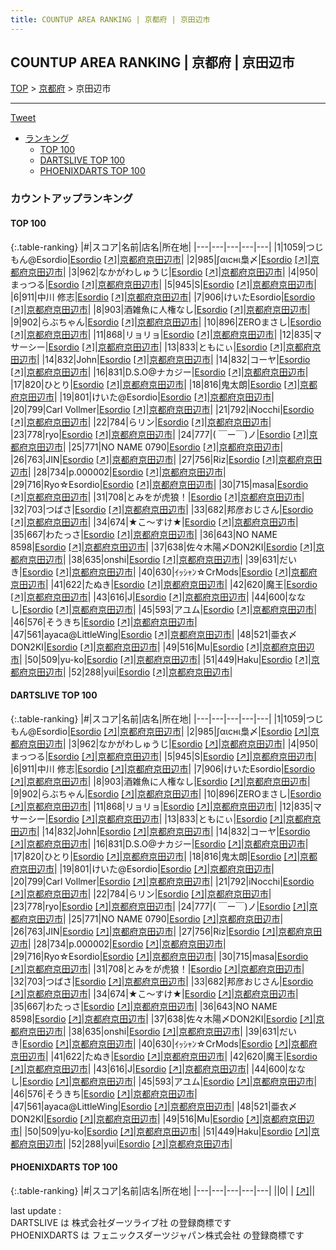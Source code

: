 ```yaml
---
title: COUNTUP AREA RANKING | 京都府 | 京田辺市
---
```

## COUNTUP AREA RANKING | 京都府 | 京田辺市

[TOP](/darts/rank/) > [京都府](/darts/rank/京都府/) > 京田辺市

___

<a href="https://twitter.com/share?ref_src=twsrc%5Etfw" data-text="COUNTUP AREA RANKING | 京都府京田辺市" class="twitter-share-button" data-hashtags="DARTSLIVE,PHOENIXDARTS,darts,ダーツ" data-show-count="false">Tweet</a>

* [ランキング](#カウントアップランキング)
    * [TOP 100](#top-100)
    * [DARTSLIVE TOP 100](#dartslive-top-100)
    * [PHOENIXDARTS TOP 100](#phoenixdarts-top-100)

### カウントアップランキング

#### TOP 100



{:.table-ranking}
|#|スコア|名前|店名|所在地|
|---|---|---|---|---|
|1|1059|<span class="rank-name-dl">つじもん@Esordio</span>|<a href="/darts/rank/shops/22d87ec6c621e9690d9b047a20a7ba1e.html">Esordio</a> <a href="https://search.dartslive.com/jp/shop/22d87ec6c621e9690d9b047a20a7ba1e">[↗]</a>|<a href="/darts/rank/京都府/京田辺市">京都府京田辺市</a>|
|2|985|<span class="rank-name-dl">∫αιснι梟〆</span>|<a href="/darts/rank/shops/22d87ec6c621e9690d9b047a20a7ba1e.html">Esordio</a> <a href="https://search.dartslive.com/jp/shop/22d87ec6c621e9690d9b047a20a7ba1e">[↗]</a>|<a href="/darts/rank/京都府/京田辺市">京都府京田辺市</a>|
|3|962|<span class="rank-name-dl">なかがわしゅうじ</span>|<a href="/darts/rank/shops/22d87ec6c621e9690d9b047a20a7ba1e.html">Esordio</a> <a href="https://search.dartslive.com/jp/shop/22d87ec6c621e9690d9b047a20a7ba1e">[↗]</a>|<a href="/darts/rank/京都府/京田辺市">京都府京田辺市</a>|
|4|950|<span class="rank-name-dl">まっつる</span>|<a href="/darts/rank/shops/22d87ec6c621e9690d9b047a20a7ba1e.html">Esordio</a> <a href="https://search.dartslive.com/jp/shop/22d87ec6c621e9690d9b047a20a7ba1e">[↗]</a>|<a href="/darts/rank/京都府/京田辺市">京都府京田辺市</a>|
|5|945|<span class="rank-name-dl">S</span>|<a href="/darts/rank/shops/22d87ec6c621e9690d9b047a20a7ba1e.html">Esordio</a> <a href="https://search.dartslive.com/jp/shop/22d87ec6c621e9690d9b047a20a7ba1e">[↗]</a>|<a href="/darts/rank/京都府/京田辺市">京都府京田辺市</a>|
|6|911|<span class="rank-name-dl">中川 修志</span>|<a href="/darts/rank/shops/22d87ec6c621e9690d9b047a20a7ba1e.html">Esordio</a> <a href="https://search.dartslive.com/jp/shop/22d87ec6c621e9690d9b047a20a7ba1e">[↗]</a>|<a href="/darts/rank/京都府/京田辺市">京都府京田辺市</a>|
|7|906|<span class="rank-name-dl">けいたEsordio</span>|<a href="/darts/rank/shops/22d87ec6c621e9690d9b047a20a7ba1e.html">Esordio</a> <a href="https://search.dartslive.com/jp/shop/22d87ec6c621e9690d9b047a20a7ba1e">[↗]</a>|<a href="/darts/rank/京都府/京田辺市">京都府京田辺市</a>|
|8|903|<span class="rank-name-dl">酒雑魚に人権なし</span>|<a href="/darts/rank/shops/22d87ec6c621e9690d9b047a20a7ba1e.html">Esordio</a> <a href="https://search.dartslive.com/jp/shop/22d87ec6c621e9690d9b047a20a7ba1e">[↗]</a>|<a href="/darts/rank/京都府/京田辺市">京都府京田辺市</a>|
|9|902|<span class="rank-name-dl">らぶちゃん</span>|<a href="/darts/rank/shops/22d87ec6c621e9690d9b047a20a7ba1e.html">Esordio</a> <a href="https://search.dartslive.com/jp/shop/22d87ec6c621e9690d9b047a20a7ba1e">[↗]</a>|<a href="/darts/rank/京都府/京田辺市">京都府京田辺市</a>|
|10|896|<span class="rank-name-dl">ZEROまさし</span>|<a href="/darts/rank/shops/22d87ec6c621e9690d9b047a20a7ba1e.html">Esordio</a> <a href="https://search.dartslive.com/jp/shop/22d87ec6c621e9690d9b047a20a7ba1e">[↗]</a>|<a href="/darts/rank/京都府/京田辺市">京都府京田辺市</a>|
|11|868|<span class="rank-name-dl">リョリョ</span>|<a href="/darts/rank/shops/22d87ec6c621e9690d9b047a20a7ba1e.html">Esordio</a> <a href="https://search.dartslive.com/jp/shop/22d87ec6c621e9690d9b047a20a7ba1e">[↗]</a>|<a href="/darts/rank/京都府/京田辺市">京都府京田辺市</a>|
|12|835|<span class="rank-name-dl">マサーシー</span>|<a href="/darts/rank/shops/22d87ec6c621e9690d9b047a20a7ba1e.html">Esordio</a> <a href="https://search.dartslive.com/jp/shop/22d87ec6c621e9690d9b047a20a7ba1e">[↗]</a>|<a href="/darts/rank/京都府/京田辺市">京都府京田辺市</a>|
|13|833|<span class="rank-name-dl">ともにぃ</span>|<a href="/darts/rank/shops/22d87ec6c621e9690d9b047a20a7ba1e.html">Esordio</a> <a href="https://search.dartslive.com/jp/shop/22d87ec6c621e9690d9b047a20a7ba1e">[↗]</a>|<a href="/darts/rank/京都府/京田辺市">京都府京田辺市</a>|
|14|832|<span class="rank-name-dl">John</span>|<a href="/darts/rank/shops/22d87ec6c621e9690d9b047a20a7ba1e.html">Esordio</a> <a href="https://search.dartslive.com/jp/shop/22d87ec6c621e9690d9b047a20a7ba1e">[↗]</a>|<a href="/darts/rank/京都府/京田辺市">京都府京田辺市</a>|
|14|832|<span class="rank-name-dl">コーヤ</span>|<a href="/darts/rank/shops/22d87ec6c621e9690d9b047a20a7ba1e.html">Esordio</a> <a href="https://search.dartslive.com/jp/shop/22d87ec6c621e9690d9b047a20a7ba1e">[↗]</a>|<a href="/darts/rank/京都府/京田辺市">京都府京田辺市</a>|
|16|831|<span class="rank-name-dl">D.S.O@ナカジー</span>|<a href="/darts/rank/shops/22d87ec6c621e9690d9b047a20a7ba1e.html">Esordio</a> <a href="https://search.dartslive.com/jp/shop/22d87ec6c621e9690d9b047a20a7ba1e">[↗]</a>|<a href="/darts/rank/京都府/京田辺市">京都府京田辺市</a>|
|17|820|<span class="rank-name-dl">ひとり</span>|<a href="/darts/rank/shops/22d87ec6c621e9690d9b047a20a7ba1e.html">Esordio</a> <a href="https://search.dartslive.com/jp/shop/22d87ec6c621e9690d9b047a20a7ba1e">[↗]</a>|<a href="/darts/rank/京都府/京田辺市">京都府京田辺市</a>|
|18|816|<span class="rank-name-dl">鬼太朗</span>|<a href="/darts/rank/shops/22d87ec6c621e9690d9b047a20a7ba1e.html">Esordio</a> <a href="https://search.dartslive.com/jp/shop/22d87ec6c621e9690d9b047a20a7ba1e">[↗]</a>|<a href="/darts/rank/京都府/京田辺市">京都府京田辺市</a>|
|19|801|<span class="rank-name-dl">けいた@Esordio</span>|<a href="/darts/rank/shops/22d87ec6c621e9690d9b047a20a7ba1e.html">Esordio</a> <a href="https://search.dartslive.com/jp/shop/22d87ec6c621e9690d9b047a20a7ba1e">[↗]</a>|<a href="/darts/rank/京都府/京田辺市">京都府京田辺市</a>|
|20|799|<span class="rank-name-dl">Carl Vollmer</span>|<a href="/darts/rank/shops/22d87ec6c621e9690d9b047a20a7ba1e.html">Esordio</a> <a href="https://search.dartslive.com/jp/shop/22d87ec6c621e9690d9b047a20a7ba1e">[↗]</a>|<a href="/darts/rank/京都府/京田辺市">京都府京田辺市</a>|
|21|792|<span class="rank-name-dl">iNocchi</span>|<a href="/darts/rank/shops/22d87ec6c621e9690d9b047a20a7ba1e.html">Esordio</a> <a href="https://search.dartslive.com/jp/shop/22d87ec6c621e9690d9b047a20a7ba1e">[↗]</a>|<a href="/darts/rank/京都府/京田辺市">京都府京田辺市</a>|
|22|784|<span class="rank-name-dl">らリン</span>|<a href="/darts/rank/shops/22d87ec6c621e9690d9b047a20a7ba1e.html">Esordio</a> <a href="https://search.dartslive.com/jp/shop/22d87ec6c621e9690d9b047a20a7ba1e">[↗]</a>|<a href="/darts/rank/京都府/京田辺市">京都府京田辺市</a>|
|23|778|<span class="rank-name-dl">ryo</span>|<a href="/darts/rank/shops/22d87ec6c621e9690d9b047a20a7ba1e.html">Esordio</a> <a href="https://search.dartslive.com/jp/shop/22d87ec6c621e9690d9b047a20a7ba1e">[↗]</a>|<a href="/darts/rank/京都府/京田辺市">京都府京田辺市</a>|
|24|777|<span class="rank-name-dl">( ￣ー￣)ノ</span>|<a href="/darts/rank/shops/22d87ec6c621e9690d9b047a20a7ba1e.html">Esordio</a> <a href="https://search.dartslive.com/jp/shop/22d87ec6c621e9690d9b047a20a7ba1e">[↗]</a>|<a href="/darts/rank/京都府/京田辺市">京都府京田辺市</a>|
|25|771|<span class="rank-name-dl">NO NAME 0790</span>|<a href="/darts/rank/shops/22d87ec6c621e9690d9b047a20a7ba1e.html">Esordio</a> <a href="https://search.dartslive.com/jp/shop/22d87ec6c621e9690d9b047a20a7ba1e">[↗]</a>|<a href="/darts/rank/京都府/京田辺市">京都府京田辺市</a>|
|26|763|<span class="rank-name-dl">JIN</span>|<a href="/darts/rank/shops/22d87ec6c621e9690d9b047a20a7ba1e.html">Esordio</a> <a href="https://search.dartslive.com/jp/shop/22d87ec6c621e9690d9b047a20a7ba1e">[↗]</a>|<a href="/darts/rank/京都府/京田辺市">京都府京田辺市</a>|
|27|756|<span class="rank-name-dl">Riz</span>|<a href="/darts/rank/shops/22d87ec6c621e9690d9b047a20a7ba1e.html">Esordio</a> <a href="https://search.dartslive.com/jp/shop/22d87ec6c621e9690d9b047a20a7ba1e">[↗]</a>|<a href="/darts/rank/京都府/京田辺市">京都府京田辺市</a>|
|28|734|<span class="rank-name-dl">p.000002</span>|<a href="/darts/rank/shops/22d87ec6c621e9690d9b047a20a7ba1e.html">Esordio</a> <a href="https://search.dartslive.com/jp/shop/22d87ec6c621e9690d9b047a20a7ba1e">[↗]</a>|<a href="/darts/rank/京都府/京田辺市">京都府京田辺市</a>|
|29|716|<span class="rank-name-dl">Ryo☆Esordio</span>|<a href="/darts/rank/shops/22d87ec6c621e9690d9b047a20a7ba1e.html">Esordio</a> <a href="https://search.dartslive.com/jp/shop/22d87ec6c621e9690d9b047a20a7ba1e">[↗]</a>|<a href="/darts/rank/京都府/京田辺市">京都府京田辺市</a>|
|30|715|<span class="rank-name-dl">masa</span>|<a href="/darts/rank/shops/22d87ec6c621e9690d9b047a20a7ba1e.html">Esordio</a> <a href="https://search.dartslive.com/jp/shop/22d87ec6c621e9690d9b047a20a7ba1e">[↗]</a>|<a href="/darts/rank/京都府/京田辺市">京都府京田辺市</a>|
|31|708|<span class="rank-name-dl">とみをが虎狼！</span>|<a href="/darts/rank/shops/22d87ec6c621e9690d9b047a20a7ba1e.html">Esordio</a> <a href="https://search.dartslive.com/jp/shop/22d87ec6c621e9690d9b047a20a7ba1e">[↗]</a>|<a href="/darts/rank/京都府/京田辺市">京都府京田辺市</a>|
|32|703|<span class="rank-name-dl">つばさ</span>|<a href="/darts/rank/shops/22d87ec6c621e9690d9b047a20a7ba1e.html">Esordio</a> <a href="https://search.dartslive.com/jp/shop/22d87ec6c621e9690d9b047a20a7ba1e">[↗]</a>|<a href="/darts/rank/京都府/京田辺市">京都府京田辺市</a>|
|33|682|<span class="rank-name-dl">邦彦おじさん</span>|<a href="/darts/rank/shops/22d87ec6c621e9690d9b047a20a7ba1e.html">Esordio</a> <a href="https://search.dartslive.com/jp/shop/22d87ec6c621e9690d9b047a20a7ba1e">[↗]</a>|<a href="/darts/rank/京都府/京田辺市">京都府京田辺市</a>|
|34|674|<span class="rank-name-dl">★こ～すけ★</span>|<a href="/darts/rank/shops/22d87ec6c621e9690d9b047a20a7ba1e.html">Esordio</a> <a href="https://search.dartslive.com/jp/shop/22d87ec6c621e9690d9b047a20a7ba1e">[↗]</a>|<a href="/darts/rank/京都府/京田辺市">京都府京田辺市</a>|
|35|667|<span class="rank-name-dl">わたっさ</span>|<a href="/darts/rank/shops/22d87ec6c621e9690d9b047a20a7ba1e.html">Esordio</a> <a href="https://search.dartslive.com/jp/shop/22d87ec6c621e9690d9b047a20a7ba1e">[↗]</a>|<a href="/darts/rank/京都府/京田辺市">京都府京田辺市</a>|
|36|643|<span class="rank-name-dl">NO NAME 8598</span>|<a href="/darts/rank/shops/22d87ec6c621e9690d9b047a20a7ba1e.html">Esordio</a> <a href="https://search.dartslive.com/jp/shop/22d87ec6c621e9690d9b047a20a7ba1e">[↗]</a>|<a href="/darts/rank/京都府/京田辺市">京都府京田辺市</a>|
|37|638|<span class="rank-name-dl">佐々木陽〆DON2KI</span>|<a href="/darts/rank/shops/22d87ec6c621e9690d9b047a20a7ba1e.html">Esordio</a> <a href="https://search.dartslive.com/jp/shop/22d87ec6c621e9690d9b047a20a7ba1e">[↗]</a>|<a href="/darts/rank/京都府/京田辺市">京都府京田辺市</a>|
|38|635|<span class="rank-name-dl">onshi</span>|<a href="/darts/rank/shops/22d87ec6c621e9690d9b047a20a7ba1e.html">Esordio</a> <a href="https://search.dartslive.com/jp/shop/22d87ec6c621e9690d9b047a20a7ba1e">[↗]</a>|<a href="/darts/rank/京都府/京田辺市">京都府京田辺市</a>|
|39|631|<span class="rank-name-dl">だいき</span>|<a href="/darts/rank/shops/22d87ec6c621e9690d9b047a20a7ba1e.html">Esordio</a> <a href="https://search.dartslive.com/jp/shop/22d87ec6c621e9690d9b047a20a7ba1e">[↗]</a>|<a href="/darts/rank/京都府/京田辺市">京都府京田辺市</a>|
|40|630|<span class="rank-name-dl">ｲｯｼｬﾝ☆CrMods</span>|<a href="/darts/rank/shops/22d87ec6c621e9690d9b047a20a7ba1e.html">Esordio</a> <a href="https://search.dartslive.com/jp/shop/22d87ec6c621e9690d9b047a20a7ba1e">[↗]</a>|<a href="/darts/rank/京都府/京田辺市">京都府京田辺市</a>|
|41|622|<span class="rank-name-dl">たぬき</span>|<a href="/darts/rank/shops/22d87ec6c621e9690d9b047a20a7ba1e.html">Esordio</a> <a href="https://search.dartslive.com/jp/shop/22d87ec6c621e9690d9b047a20a7ba1e">[↗]</a>|<a href="/darts/rank/京都府/京田辺市">京都府京田辺市</a>|
|42|620|<span class="rank-name-dl">魔王</span>|<a href="/darts/rank/shops/22d87ec6c621e9690d9b047a20a7ba1e.html">Esordio</a> <a href="https://search.dartslive.com/jp/shop/22d87ec6c621e9690d9b047a20a7ba1e">[↗]</a>|<a href="/darts/rank/京都府/京田辺市">京都府京田辺市</a>|
|43|616|<span class="rank-name-dl">J</span>|<a href="/darts/rank/shops/22d87ec6c621e9690d9b047a20a7ba1e.html">Esordio</a> <a href="https://search.dartslive.com/jp/shop/22d87ec6c621e9690d9b047a20a7ba1e">[↗]</a>|<a href="/darts/rank/京都府/京田辺市">京都府京田辺市</a>|
|44|600|<span class="rank-name-dl">ななし</span>|<a href="/darts/rank/shops/22d87ec6c621e9690d9b047a20a7ba1e.html">Esordio</a> <a href="https://search.dartslive.com/jp/shop/22d87ec6c621e9690d9b047a20a7ba1e">[↗]</a>|<a href="/darts/rank/京都府/京田辺市">京都府京田辺市</a>|
|45|593|<span class="rank-name-dl">アユム</span>|<a href="/darts/rank/shops/22d87ec6c621e9690d9b047a20a7ba1e.html">Esordio</a> <a href="https://search.dartslive.com/jp/shop/22d87ec6c621e9690d9b047a20a7ba1e">[↗]</a>|<a href="/darts/rank/京都府/京田辺市">京都府京田辺市</a>|
|46|576|<span class="rank-name-dl">そうきち</span>|<a href="/darts/rank/shops/22d87ec6c621e9690d9b047a20a7ba1e.html">Esordio</a> <a href="https://search.dartslive.com/jp/shop/22d87ec6c621e9690d9b047a20a7ba1e">[↗]</a>|<a href="/darts/rank/京都府/京田辺市">京都府京田辺市</a>|
|47|561|<span class="rank-name-dl">ayaca@LittleWing</span>|<a href="/darts/rank/shops/22d87ec6c621e9690d9b047a20a7ba1e.html">Esordio</a> <a href="https://search.dartslive.com/jp/shop/22d87ec6c621e9690d9b047a20a7ba1e">[↗]</a>|<a href="/darts/rank/京都府/京田辺市">京都府京田辺市</a>|
|48|521|<span class="rank-name-dl">亜衣〆DON2KI</span>|<a href="/darts/rank/shops/22d87ec6c621e9690d9b047a20a7ba1e.html">Esordio</a> <a href="https://search.dartslive.com/jp/shop/22d87ec6c621e9690d9b047a20a7ba1e">[↗]</a>|<a href="/darts/rank/京都府/京田辺市">京都府京田辺市</a>|
|49|516|<span class="rank-name-dl">Mu</span>|<a href="/darts/rank/shops/22d87ec6c621e9690d9b047a20a7ba1e.html">Esordio</a> <a href="https://search.dartslive.com/jp/shop/22d87ec6c621e9690d9b047a20a7ba1e">[↗]</a>|<a href="/darts/rank/京都府/京田辺市">京都府京田辺市</a>|
|50|509|<span class="rank-name-dl">yu-ko</span>|<a href="/darts/rank/shops/22d87ec6c621e9690d9b047a20a7ba1e.html">Esordio</a> <a href="https://search.dartslive.com/jp/shop/22d87ec6c621e9690d9b047a20a7ba1e">[↗]</a>|<a href="/darts/rank/京都府/京田辺市">京都府京田辺市</a>|
|51|449|<span class="rank-name-dl">Haku</span>|<a href="/darts/rank/shops/22d87ec6c621e9690d9b047a20a7ba1e.html">Esordio</a> <a href="https://search.dartslive.com/jp/shop/22d87ec6c621e9690d9b047a20a7ba1e">[↗]</a>|<a href="/darts/rank/京都府/京田辺市">京都府京田辺市</a>|
|52|288|<span class="rank-name-dl">yui</span>|<a href="/darts/rank/shops/22d87ec6c621e9690d9b047a20a7ba1e.html">Esordio</a> <a href="https://search.dartslive.com/jp/shop/22d87ec6c621e9690d9b047a20a7ba1e">[↗]</a>|<a href="/darts/rank/京都府/京田辺市">京都府京田辺市</a>|


#### DARTSLIVE TOP 100



{:.table-ranking}
|#|スコア|名前|店名|所在地|
|---|---|---|---|---|
|1|1059|<span class="rank-name-dl">つじもん@Esordio</span>|<a href="/darts/rank/shops/22d87ec6c621e9690d9b047a20a7ba1e.html">Esordio</a> <a href="https://search.dartslive.com/jp/shop/22d87ec6c621e9690d9b047a20a7ba1e">[↗]</a>|<a href="/darts/rank/京都府/京田辺市">京都府京田辺市</a>|
|2|985|<span class="rank-name-dl">∫αιснι梟〆</span>|<a href="/darts/rank/shops/22d87ec6c621e9690d9b047a20a7ba1e.html">Esordio</a> <a href="https://search.dartslive.com/jp/shop/22d87ec6c621e9690d9b047a20a7ba1e">[↗]</a>|<a href="/darts/rank/京都府/京田辺市">京都府京田辺市</a>|
|3|962|<span class="rank-name-dl">なかがわしゅうじ</span>|<a href="/darts/rank/shops/22d87ec6c621e9690d9b047a20a7ba1e.html">Esordio</a> <a href="https://search.dartslive.com/jp/shop/22d87ec6c621e9690d9b047a20a7ba1e">[↗]</a>|<a href="/darts/rank/京都府/京田辺市">京都府京田辺市</a>|
|4|950|<span class="rank-name-dl">まっつる</span>|<a href="/darts/rank/shops/22d87ec6c621e9690d9b047a20a7ba1e.html">Esordio</a> <a href="https://search.dartslive.com/jp/shop/22d87ec6c621e9690d9b047a20a7ba1e">[↗]</a>|<a href="/darts/rank/京都府/京田辺市">京都府京田辺市</a>|
|5|945|<span class="rank-name-dl">S</span>|<a href="/darts/rank/shops/22d87ec6c621e9690d9b047a20a7ba1e.html">Esordio</a> <a href="https://search.dartslive.com/jp/shop/22d87ec6c621e9690d9b047a20a7ba1e">[↗]</a>|<a href="/darts/rank/京都府/京田辺市">京都府京田辺市</a>|
|6|911|<span class="rank-name-dl">中川 修志</span>|<a href="/darts/rank/shops/22d87ec6c621e9690d9b047a20a7ba1e.html">Esordio</a> <a href="https://search.dartslive.com/jp/shop/22d87ec6c621e9690d9b047a20a7ba1e">[↗]</a>|<a href="/darts/rank/京都府/京田辺市">京都府京田辺市</a>|
|7|906|<span class="rank-name-dl">けいたEsordio</span>|<a href="/darts/rank/shops/22d87ec6c621e9690d9b047a20a7ba1e.html">Esordio</a> <a href="https://search.dartslive.com/jp/shop/22d87ec6c621e9690d9b047a20a7ba1e">[↗]</a>|<a href="/darts/rank/京都府/京田辺市">京都府京田辺市</a>|
|8|903|<span class="rank-name-dl">酒雑魚に人権なし</span>|<a href="/darts/rank/shops/22d87ec6c621e9690d9b047a20a7ba1e.html">Esordio</a> <a href="https://search.dartslive.com/jp/shop/22d87ec6c621e9690d9b047a20a7ba1e">[↗]</a>|<a href="/darts/rank/京都府/京田辺市">京都府京田辺市</a>|
|9|902|<span class="rank-name-dl">らぶちゃん</span>|<a href="/darts/rank/shops/22d87ec6c621e9690d9b047a20a7ba1e.html">Esordio</a> <a href="https://search.dartslive.com/jp/shop/22d87ec6c621e9690d9b047a20a7ba1e">[↗]</a>|<a href="/darts/rank/京都府/京田辺市">京都府京田辺市</a>|
|10|896|<span class="rank-name-dl">ZEROまさし</span>|<a href="/darts/rank/shops/22d87ec6c621e9690d9b047a20a7ba1e.html">Esordio</a> <a href="https://search.dartslive.com/jp/shop/22d87ec6c621e9690d9b047a20a7ba1e">[↗]</a>|<a href="/darts/rank/京都府/京田辺市">京都府京田辺市</a>|
|11|868|<span class="rank-name-dl">リョリョ</span>|<a href="/darts/rank/shops/22d87ec6c621e9690d9b047a20a7ba1e.html">Esordio</a> <a href="https://search.dartslive.com/jp/shop/22d87ec6c621e9690d9b047a20a7ba1e">[↗]</a>|<a href="/darts/rank/京都府/京田辺市">京都府京田辺市</a>|
|12|835|<span class="rank-name-dl">マサーシー</span>|<a href="/darts/rank/shops/22d87ec6c621e9690d9b047a20a7ba1e.html">Esordio</a> <a href="https://search.dartslive.com/jp/shop/22d87ec6c621e9690d9b047a20a7ba1e">[↗]</a>|<a href="/darts/rank/京都府/京田辺市">京都府京田辺市</a>|
|13|833|<span class="rank-name-dl">ともにぃ</span>|<a href="/darts/rank/shops/22d87ec6c621e9690d9b047a20a7ba1e.html">Esordio</a> <a href="https://search.dartslive.com/jp/shop/22d87ec6c621e9690d9b047a20a7ba1e">[↗]</a>|<a href="/darts/rank/京都府/京田辺市">京都府京田辺市</a>|
|14|832|<span class="rank-name-dl">John</span>|<a href="/darts/rank/shops/22d87ec6c621e9690d9b047a20a7ba1e.html">Esordio</a> <a href="https://search.dartslive.com/jp/shop/22d87ec6c621e9690d9b047a20a7ba1e">[↗]</a>|<a href="/darts/rank/京都府/京田辺市">京都府京田辺市</a>|
|14|832|<span class="rank-name-dl">コーヤ</span>|<a href="/darts/rank/shops/22d87ec6c621e9690d9b047a20a7ba1e.html">Esordio</a> <a href="https://search.dartslive.com/jp/shop/22d87ec6c621e9690d9b047a20a7ba1e">[↗]</a>|<a href="/darts/rank/京都府/京田辺市">京都府京田辺市</a>|
|16|831|<span class="rank-name-dl">D.S.O@ナカジー</span>|<a href="/darts/rank/shops/22d87ec6c621e9690d9b047a20a7ba1e.html">Esordio</a> <a href="https://search.dartslive.com/jp/shop/22d87ec6c621e9690d9b047a20a7ba1e">[↗]</a>|<a href="/darts/rank/京都府/京田辺市">京都府京田辺市</a>|
|17|820|<span class="rank-name-dl">ひとり</span>|<a href="/darts/rank/shops/22d87ec6c621e9690d9b047a20a7ba1e.html">Esordio</a> <a href="https://search.dartslive.com/jp/shop/22d87ec6c621e9690d9b047a20a7ba1e">[↗]</a>|<a href="/darts/rank/京都府/京田辺市">京都府京田辺市</a>|
|18|816|<span class="rank-name-dl">鬼太朗</span>|<a href="/darts/rank/shops/22d87ec6c621e9690d9b047a20a7ba1e.html">Esordio</a> <a href="https://search.dartslive.com/jp/shop/22d87ec6c621e9690d9b047a20a7ba1e">[↗]</a>|<a href="/darts/rank/京都府/京田辺市">京都府京田辺市</a>|
|19|801|<span class="rank-name-dl">けいた@Esordio</span>|<a href="/darts/rank/shops/22d87ec6c621e9690d9b047a20a7ba1e.html">Esordio</a> <a href="https://search.dartslive.com/jp/shop/22d87ec6c621e9690d9b047a20a7ba1e">[↗]</a>|<a href="/darts/rank/京都府/京田辺市">京都府京田辺市</a>|
|20|799|<span class="rank-name-dl">Carl Vollmer</span>|<a href="/darts/rank/shops/22d87ec6c621e9690d9b047a20a7ba1e.html">Esordio</a> <a href="https://search.dartslive.com/jp/shop/22d87ec6c621e9690d9b047a20a7ba1e">[↗]</a>|<a href="/darts/rank/京都府/京田辺市">京都府京田辺市</a>|
|21|792|<span class="rank-name-dl">iNocchi</span>|<a href="/darts/rank/shops/22d87ec6c621e9690d9b047a20a7ba1e.html">Esordio</a> <a href="https://search.dartslive.com/jp/shop/22d87ec6c621e9690d9b047a20a7ba1e">[↗]</a>|<a href="/darts/rank/京都府/京田辺市">京都府京田辺市</a>|
|22|784|<span class="rank-name-dl">らリン</span>|<a href="/darts/rank/shops/22d87ec6c621e9690d9b047a20a7ba1e.html">Esordio</a> <a href="https://search.dartslive.com/jp/shop/22d87ec6c621e9690d9b047a20a7ba1e">[↗]</a>|<a href="/darts/rank/京都府/京田辺市">京都府京田辺市</a>|
|23|778|<span class="rank-name-dl">ryo</span>|<a href="/darts/rank/shops/22d87ec6c621e9690d9b047a20a7ba1e.html">Esordio</a> <a href="https://search.dartslive.com/jp/shop/22d87ec6c621e9690d9b047a20a7ba1e">[↗]</a>|<a href="/darts/rank/京都府/京田辺市">京都府京田辺市</a>|
|24|777|<span class="rank-name-dl">( ￣ー￣)ノ</span>|<a href="/darts/rank/shops/22d87ec6c621e9690d9b047a20a7ba1e.html">Esordio</a> <a href="https://search.dartslive.com/jp/shop/22d87ec6c621e9690d9b047a20a7ba1e">[↗]</a>|<a href="/darts/rank/京都府/京田辺市">京都府京田辺市</a>|
|25|771|<span class="rank-name-dl">NO NAME 0790</span>|<a href="/darts/rank/shops/22d87ec6c621e9690d9b047a20a7ba1e.html">Esordio</a> <a href="https://search.dartslive.com/jp/shop/22d87ec6c621e9690d9b047a20a7ba1e">[↗]</a>|<a href="/darts/rank/京都府/京田辺市">京都府京田辺市</a>|
|26|763|<span class="rank-name-dl">JIN</span>|<a href="/darts/rank/shops/22d87ec6c621e9690d9b047a20a7ba1e.html">Esordio</a> <a href="https://search.dartslive.com/jp/shop/22d87ec6c621e9690d9b047a20a7ba1e">[↗]</a>|<a href="/darts/rank/京都府/京田辺市">京都府京田辺市</a>|
|27|756|<span class="rank-name-dl">Riz</span>|<a href="/darts/rank/shops/22d87ec6c621e9690d9b047a20a7ba1e.html">Esordio</a> <a href="https://search.dartslive.com/jp/shop/22d87ec6c621e9690d9b047a20a7ba1e">[↗]</a>|<a href="/darts/rank/京都府/京田辺市">京都府京田辺市</a>|
|28|734|<span class="rank-name-dl">p.000002</span>|<a href="/darts/rank/shops/22d87ec6c621e9690d9b047a20a7ba1e.html">Esordio</a> <a href="https://search.dartslive.com/jp/shop/22d87ec6c621e9690d9b047a20a7ba1e">[↗]</a>|<a href="/darts/rank/京都府/京田辺市">京都府京田辺市</a>|
|29|716|<span class="rank-name-dl">Ryo☆Esordio</span>|<a href="/darts/rank/shops/22d87ec6c621e9690d9b047a20a7ba1e.html">Esordio</a> <a href="https://search.dartslive.com/jp/shop/22d87ec6c621e9690d9b047a20a7ba1e">[↗]</a>|<a href="/darts/rank/京都府/京田辺市">京都府京田辺市</a>|
|30|715|<span class="rank-name-dl">masa</span>|<a href="/darts/rank/shops/22d87ec6c621e9690d9b047a20a7ba1e.html">Esordio</a> <a href="https://search.dartslive.com/jp/shop/22d87ec6c621e9690d9b047a20a7ba1e">[↗]</a>|<a href="/darts/rank/京都府/京田辺市">京都府京田辺市</a>|
|31|708|<span class="rank-name-dl">とみをが虎狼！</span>|<a href="/darts/rank/shops/22d87ec6c621e9690d9b047a20a7ba1e.html">Esordio</a> <a href="https://search.dartslive.com/jp/shop/22d87ec6c621e9690d9b047a20a7ba1e">[↗]</a>|<a href="/darts/rank/京都府/京田辺市">京都府京田辺市</a>|
|32|703|<span class="rank-name-dl">つばさ</span>|<a href="/darts/rank/shops/22d87ec6c621e9690d9b047a20a7ba1e.html">Esordio</a> <a href="https://search.dartslive.com/jp/shop/22d87ec6c621e9690d9b047a20a7ba1e">[↗]</a>|<a href="/darts/rank/京都府/京田辺市">京都府京田辺市</a>|
|33|682|<span class="rank-name-dl">邦彦おじさん</span>|<a href="/darts/rank/shops/22d87ec6c621e9690d9b047a20a7ba1e.html">Esordio</a> <a href="https://search.dartslive.com/jp/shop/22d87ec6c621e9690d9b047a20a7ba1e">[↗]</a>|<a href="/darts/rank/京都府/京田辺市">京都府京田辺市</a>|
|34|674|<span class="rank-name-dl">★こ～すけ★</span>|<a href="/darts/rank/shops/22d87ec6c621e9690d9b047a20a7ba1e.html">Esordio</a> <a href="https://search.dartslive.com/jp/shop/22d87ec6c621e9690d9b047a20a7ba1e">[↗]</a>|<a href="/darts/rank/京都府/京田辺市">京都府京田辺市</a>|
|35|667|<span class="rank-name-dl">わたっさ</span>|<a href="/darts/rank/shops/22d87ec6c621e9690d9b047a20a7ba1e.html">Esordio</a> <a href="https://search.dartslive.com/jp/shop/22d87ec6c621e9690d9b047a20a7ba1e">[↗]</a>|<a href="/darts/rank/京都府/京田辺市">京都府京田辺市</a>|
|36|643|<span class="rank-name-dl">NO NAME 8598</span>|<a href="/darts/rank/shops/22d87ec6c621e9690d9b047a20a7ba1e.html">Esordio</a> <a href="https://search.dartslive.com/jp/shop/22d87ec6c621e9690d9b047a20a7ba1e">[↗]</a>|<a href="/darts/rank/京都府/京田辺市">京都府京田辺市</a>|
|37|638|<span class="rank-name-dl">佐々木陽〆DON2KI</span>|<a href="/darts/rank/shops/22d87ec6c621e9690d9b047a20a7ba1e.html">Esordio</a> <a href="https://search.dartslive.com/jp/shop/22d87ec6c621e9690d9b047a20a7ba1e">[↗]</a>|<a href="/darts/rank/京都府/京田辺市">京都府京田辺市</a>|
|38|635|<span class="rank-name-dl">onshi</span>|<a href="/darts/rank/shops/22d87ec6c621e9690d9b047a20a7ba1e.html">Esordio</a> <a href="https://search.dartslive.com/jp/shop/22d87ec6c621e9690d9b047a20a7ba1e">[↗]</a>|<a href="/darts/rank/京都府/京田辺市">京都府京田辺市</a>|
|39|631|<span class="rank-name-dl">だいき</span>|<a href="/darts/rank/shops/22d87ec6c621e9690d9b047a20a7ba1e.html">Esordio</a> <a href="https://search.dartslive.com/jp/shop/22d87ec6c621e9690d9b047a20a7ba1e">[↗]</a>|<a href="/darts/rank/京都府/京田辺市">京都府京田辺市</a>|
|40|630|<span class="rank-name-dl">ｲｯｼｬﾝ☆CrMods</span>|<a href="/darts/rank/shops/22d87ec6c621e9690d9b047a20a7ba1e.html">Esordio</a> <a href="https://search.dartslive.com/jp/shop/22d87ec6c621e9690d9b047a20a7ba1e">[↗]</a>|<a href="/darts/rank/京都府/京田辺市">京都府京田辺市</a>|
|41|622|<span class="rank-name-dl">たぬき</span>|<a href="/darts/rank/shops/22d87ec6c621e9690d9b047a20a7ba1e.html">Esordio</a> <a href="https://search.dartslive.com/jp/shop/22d87ec6c621e9690d9b047a20a7ba1e">[↗]</a>|<a href="/darts/rank/京都府/京田辺市">京都府京田辺市</a>|
|42|620|<span class="rank-name-dl">魔王</span>|<a href="/darts/rank/shops/22d87ec6c621e9690d9b047a20a7ba1e.html">Esordio</a> <a href="https://search.dartslive.com/jp/shop/22d87ec6c621e9690d9b047a20a7ba1e">[↗]</a>|<a href="/darts/rank/京都府/京田辺市">京都府京田辺市</a>|
|43|616|<span class="rank-name-dl">J</span>|<a href="/darts/rank/shops/22d87ec6c621e9690d9b047a20a7ba1e.html">Esordio</a> <a href="https://search.dartslive.com/jp/shop/22d87ec6c621e9690d9b047a20a7ba1e">[↗]</a>|<a href="/darts/rank/京都府/京田辺市">京都府京田辺市</a>|
|44|600|<span class="rank-name-dl">ななし</span>|<a href="/darts/rank/shops/22d87ec6c621e9690d9b047a20a7ba1e.html">Esordio</a> <a href="https://search.dartslive.com/jp/shop/22d87ec6c621e9690d9b047a20a7ba1e">[↗]</a>|<a href="/darts/rank/京都府/京田辺市">京都府京田辺市</a>|
|45|593|<span class="rank-name-dl">アユム</span>|<a href="/darts/rank/shops/22d87ec6c621e9690d9b047a20a7ba1e.html">Esordio</a> <a href="https://search.dartslive.com/jp/shop/22d87ec6c621e9690d9b047a20a7ba1e">[↗]</a>|<a href="/darts/rank/京都府/京田辺市">京都府京田辺市</a>|
|46|576|<span class="rank-name-dl">そうきち</span>|<a href="/darts/rank/shops/22d87ec6c621e9690d9b047a20a7ba1e.html">Esordio</a> <a href="https://search.dartslive.com/jp/shop/22d87ec6c621e9690d9b047a20a7ba1e">[↗]</a>|<a href="/darts/rank/京都府/京田辺市">京都府京田辺市</a>|
|47|561|<span class="rank-name-dl">ayaca@LittleWing</span>|<a href="/darts/rank/shops/22d87ec6c621e9690d9b047a20a7ba1e.html">Esordio</a> <a href="https://search.dartslive.com/jp/shop/22d87ec6c621e9690d9b047a20a7ba1e">[↗]</a>|<a href="/darts/rank/京都府/京田辺市">京都府京田辺市</a>|
|48|521|<span class="rank-name-dl">亜衣〆DON2KI</span>|<a href="/darts/rank/shops/22d87ec6c621e9690d9b047a20a7ba1e.html">Esordio</a> <a href="https://search.dartslive.com/jp/shop/22d87ec6c621e9690d9b047a20a7ba1e">[↗]</a>|<a href="/darts/rank/京都府/京田辺市">京都府京田辺市</a>|
|49|516|<span class="rank-name-dl">Mu</span>|<a href="/darts/rank/shops/22d87ec6c621e9690d9b047a20a7ba1e.html">Esordio</a> <a href="https://search.dartslive.com/jp/shop/22d87ec6c621e9690d9b047a20a7ba1e">[↗]</a>|<a href="/darts/rank/京都府/京田辺市">京都府京田辺市</a>|
|50|509|<span class="rank-name-dl">yu-ko</span>|<a href="/darts/rank/shops/22d87ec6c621e9690d9b047a20a7ba1e.html">Esordio</a> <a href="https://search.dartslive.com/jp/shop/22d87ec6c621e9690d9b047a20a7ba1e">[↗]</a>|<a href="/darts/rank/京都府/京田辺市">京都府京田辺市</a>|
|51|449|<span class="rank-name-dl">Haku</span>|<a href="/darts/rank/shops/22d87ec6c621e9690d9b047a20a7ba1e.html">Esordio</a> <a href="https://search.dartslive.com/jp/shop/22d87ec6c621e9690d9b047a20a7ba1e">[↗]</a>|<a href="/darts/rank/京都府/京田辺市">京都府京田辺市</a>|
|52|288|<span class="rank-name-dl">yui</span>|<a href="/darts/rank/shops/22d87ec6c621e9690d9b047a20a7ba1e.html">Esordio</a> <a href="https://search.dartslive.com/jp/shop/22d87ec6c621e9690d9b047a20a7ba1e">[↗]</a>|<a href="/darts/rank/京都府/京田辺市">京都府京田辺市</a>|


#### PHOENIXDARTS TOP 100



{:.table-ranking}
|#|スコア|名前|店名|所在地|
|---|---|---|---|---|
||0|<span class="rank-name-dl"> </span>|<a href="/darts/rank/shops/.html"></a> <a href="">[↗]</a>|<a href="/darts/rank//"></a>|


<div class="footer border-top border-gray-light mt-5 pt-3 text-right text-gray">
    last update : <span style="font-weight: italic" id="foot_last_modified"></span><br />
    DARTSLIVE は 株式会社ダーツライブ社 の登録商標です<br />
    PHOENIXDARTS は フェニックスダーツジャパン株式会社 の登録商標です<br />
</div>

<script src="https://cdnjs.cloudflare.com/ajax/libs/jquery.tablesorter/2.31.3/js/jquery.tablesorter.min.js" integrity="sha512-qzgd5cYSZcosqpzpn7zF2ZId8f/8CHmFKZ8j7mU4OUXTNRd5g+ZHBPsgKEwoqxCtdQvExE5LprwwPAgoicguNg==" crossorigin="anonymous" referrerpolicy="no-referrer"></script>
<link rel="stylesheet" href="https://cdnjs.cloudflare.com/ajax/libs/jquery.tablesorter/2.31.3/css/theme.default.min.css" integrity="sha512-wghhOJkjQX0Lh3NSWvNKeZ0ZpNn+SPVXX1Qyc9OCaogADktxrBiBdKGDoqVUOyhStvMBmJQ8ZdMHiR3wuEq8+w==" crossorigin="anonymous" referrerpolicy="no-referrer" />
<script>
$(function() {
    $(".table-ranking").tablesorter({sortList:[[0, 0]]});
    $("#foot_last_modified").text(formatDate(new Date(document.lastModified), 'yyyy-MM-dd HH:mm:ss'));
});
</script>

<script async src="https://platform.twitter.com/widgets.js" charset="utf-8"></script>